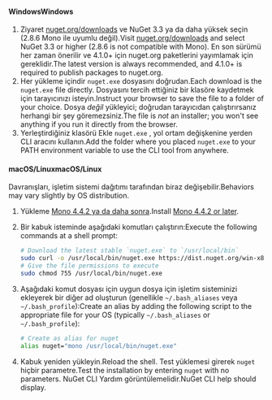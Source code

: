 #### <a name="windows"></a><span data-ttu-id="01b3f-101">Windows</span><span class="sxs-lookup"><span data-stu-id="01b3f-101">Windows</span></span>
1. <span data-ttu-id="01b3f-102">Ziyaret [nuget.org/downloads](https://nuget.org/downloads) ve NuGet 3.3 ya da daha yüksek seçin (2.8.6 Mono ile uyumlu değil).</span><span class="sxs-lookup"><span data-stu-id="01b3f-102">Visit [nuget.org/downloads](https://nuget.org/downloads) and select NuGet 3.3 or higher (2.8.6 is not compatible with Mono).</span></span> <span data-ttu-id="01b3f-103">En son sürümü her zaman önerilir ve 4.1.0+ için nuget.org paketlerini yayımlamak için gereklidir.</span><span class="sxs-lookup"><span data-stu-id="01b3f-103">The latest version is always recommended, and 4.1.0+ is required to publish packages to nuget.org.</span></span>
2. <span data-ttu-id="01b3f-104">Her yükleme içindir `nuget.exe` dosyasını doğrudan.</span><span class="sxs-lookup"><span data-stu-id="01b3f-104">Each download is the `nuget.exe` file directly.</span></span> <span data-ttu-id="01b3f-105">Dosyasını tercih ettiğiniz bir klasöre kaydetmek için tarayıcınızı isteyin.</span><span class="sxs-lookup"><span data-stu-id="01b3f-105">Instruct your browser to save the file to a folder of your choice.</span></span> <span data-ttu-id="01b3f-106">Dosya *değil* yükleyici; doğrudan tarayıcıdan çalıştırırsanız herhangi bir şey göremezsiniz.</span><span class="sxs-lookup"><span data-stu-id="01b3f-106">The file is *not* an installer; you won't see anything if you run it directly from the browser.</span></span>
3. <span data-ttu-id="01b3f-107">Yerleştirdiğiniz klasörü Ekle `nuget.exe` , yol ortam değişkenine yerden CLI aracını kullanın.</span><span class="sxs-lookup"><span data-stu-id="01b3f-107">Add the folder where you placed `nuget.exe` to your PATH environment variable to use the CLI tool from anywhere.</span></span>

#### <a name="macoslinux"></a><span data-ttu-id="01b3f-108">macOS/Linux</span><span class="sxs-lookup"><span data-stu-id="01b3f-108">macOS/Linux</span></span>
<span data-ttu-id="01b3f-109">Davranışları, işletim sistemi dağıtımı tarafından biraz değişebilir.</span><span class="sxs-lookup"><span data-stu-id="01b3f-109">Behaviors may vary slightly by OS distribution.</span></span>

1. <span data-ttu-id="01b3f-110">Yükleme [Mono 4.4.2 ya da daha sonra](http://www.mono-project.com/docs/getting-started/install/).</span><span class="sxs-lookup"><span data-stu-id="01b3f-110">Install [Mono 4.4.2 or later](http://www.mono-project.com/docs/getting-started/install/).</span></span>
2. <span data-ttu-id="01b3f-111">Bir kabuk isteminde aşağıdaki komutları çalıştırın:</span><span class="sxs-lookup"><span data-stu-id="01b3f-111">Execute the following commands at a shell prompt:</span></span>
    
    ```bash
    # Download the latest stable `nuget.exe` to `/usr/local/bin`
    sudo curl -o /usr/local/bin/nuget.exe https://dist.nuget.org/win-x86-commandline/latest/nuget.exe
    # Give the file permissions to execute
    sudo chmod 755 /usr/local/bin/nuget.exe
    ```
3. <span data-ttu-id="01b3f-112">Aşağıdaki komut dosyası için uygun dosya için işletim sisteminizi ekleyerek bir diğer ad oluşturun (genellikle `~/.bash_aliases` veya `~/.bash_profile`):</span><span class="sxs-lookup"><span data-stu-id="01b3f-112">Create an alias by adding the following script to the appropriate file for your OS (typically `~/.bash_aliases` or `~/.bash_profile`):</span></span>
    
    ```bash
    # Create as alias for nuget
    alias nuget="mono /usr/local/bin/nuget.exe"
    ```
4. <span data-ttu-id="01b3f-113">Kabuk yeniden yükleyin.</span><span class="sxs-lookup"><span data-stu-id="01b3f-113">Reload the shell.</span></span>  <span data-ttu-id="01b3f-114">Test yüklemesi girerek `nuget` hiçbir parametre.</span><span class="sxs-lookup"><span data-stu-id="01b3f-114">Test the installation by entering `nuget` with no parameters.</span></span> <span data-ttu-id="01b3f-115">NuGet CLI Yardım görüntülemelidir.</span><span class="sxs-lookup"><span data-stu-id="01b3f-115">NuGet CLI help should display.</span></span>